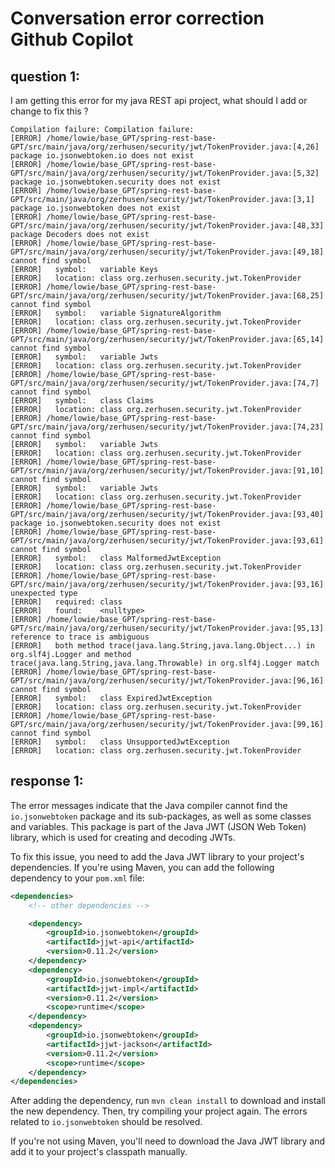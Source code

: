 # Conversation error correction Github Copilot

## question 1: 
I am getting this error for my java REST api project, what should I add or change to fix this ? 
```console
Compilation failure: Compilation failure: 
[ERROR] /home/lowie/base_GPT/spring-rest-base-GPT/src/main/java/org/zerhusen/security/jwt/TokenProvider.java:[4,26] package io.jsonwebtoken.io does not exist
[ERROR] /home/lowie/base_GPT/spring-rest-base-GPT/src/main/java/org/zerhusen/security/jwt/TokenProvider.java:[5,32] package io.jsonwebtoken.security does not exist
[ERROR] /home/lowie/base_GPT/spring-rest-base-GPT/src/main/java/org/zerhusen/security/jwt/TokenProvider.java:[3,1] package io.jsonwebtoken does not exist
[ERROR] /home/lowie/base_GPT/spring-rest-base-GPT/src/main/java/org/zerhusen/security/jwt/TokenProvider.java:[48,33] package Decoders does not exist
[ERROR] /home/lowie/base_GPT/spring-rest-base-GPT/src/main/java/org/zerhusen/security/jwt/TokenProvider.java:[49,18] cannot find symbol
[ERROR]   symbol:   variable Keys
[ERROR]   location: class org.zerhusen.security.jwt.TokenProvider
[ERROR] /home/lowie/base_GPT/spring-rest-base-GPT/src/main/java/org/zerhusen/security/jwt/TokenProvider.java:[68,25] cannot find symbol
[ERROR]   symbol:   variable SignatureAlgorithm
[ERROR]   location: class org.zerhusen.security.jwt.TokenProvider
[ERROR] /home/lowie/base_GPT/spring-rest-base-GPT/src/main/java/org/zerhusen/security/jwt/TokenProvider.java:[65,14] cannot find symbol
[ERROR]   symbol:   variable Jwts
[ERROR]   location: class org.zerhusen.security.jwt.TokenProvider
[ERROR] /home/lowie/base_GPT/spring-rest-base-GPT/src/main/java/org/zerhusen/security/jwt/TokenProvider.java:[74,7] cannot find symbol
[ERROR]   symbol:   class Claims
[ERROR]   location: class org.zerhusen.security.jwt.TokenProvider
[ERROR] /home/lowie/base_GPT/spring-rest-base-GPT/src/main/java/org/zerhusen/security/jwt/TokenProvider.java:[74,23] cannot find symbol
[ERROR]   symbol:   variable Jwts
[ERROR]   location: class org.zerhusen.security.jwt.TokenProvider
[ERROR] /home/lowie/base_GPT/spring-rest-base-GPT/src/main/java/org/zerhusen/security/jwt/TokenProvider.java:[91,10] cannot find symbol
[ERROR]   symbol:   variable Jwts
[ERROR]   location: class org.zerhusen.security.jwt.TokenProvider
[ERROR] /home/lowie/base_GPT/spring-rest-base-GPT/src/main/java/org/zerhusen/security/jwt/TokenProvider.java:[93,40] package io.jsonwebtoken.security does not exist
[ERROR] /home/lowie/base_GPT/spring-rest-base-GPT/src/main/java/org/zerhusen/security/jwt/TokenProvider.java:[93,61] cannot find symbol
[ERROR]   symbol:   class MalformedJwtException
[ERROR]   location: class org.zerhusen.security.jwt.TokenProvider
[ERROR] /home/lowie/base_GPT/spring-rest-base-GPT/src/main/java/org/zerhusen/security/jwt/TokenProvider.java:[93,16] unexpected type
[ERROR]   required: class
[ERROR]   found:    <nulltype>
[ERROR] /home/lowie/base_GPT/spring-rest-base-GPT/src/main/java/org/zerhusen/security/jwt/TokenProvider.java:[95,13] reference to trace is ambiguous
[ERROR]   both method trace(java.lang.String,java.lang.Object...) in org.slf4j.Logger and method trace(java.lang.String,java.lang.Throwable) in org.slf4j.Logger match
[ERROR] /home/lowie/base_GPT/spring-rest-base-GPT/src/main/java/org/zerhusen/security/jwt/TokenProvider.java:[96,16] cannot find symbol
[ERROR]   symbol:   class ExpiredJwtException
[ERROR]   location: class org.zerhusen.security.jwt.TokenProvider
[ERROR] /home/lowie/base_GPT/spring-rest-base-GPT/src/main/java/org/zerhusen/security/jwt/TokenProvider.java:[99,16] cannot find symbol
[ERROR]   symbol:   class UnsupportedJwtException
[ERROR]   location: class org.zerhusen.security.jwt.TokenProvider
```

## response 1:
The error messages indicate that the Java compiler cannot find the `io.jsonwebtoken` package and its sub-packages, as well as some classes and variables. This package is part of the Java JWT (JSON Web Token) library, which is used for creating and decoding JWTs.

To fix this issue, you need to add the Java JWT library to your project's dependencies. If you're using Maven, you can add the following dependency to your `pom.xml` file:

```xml
<dependencies>
    <!-- other dependencies -->

    <dependency>
        <groupId>io.jsonwebtoken</groupId>
        <artifactId>jjwt-api</artifactId>
        <version>0.11.2</version>
    </dependency>
    <dependency>
        <groupId>io.jsonwebtoken</groupId>
        <artifactId>jjwt-impl</artifactId>
        <version>0.11.2</version>
        <scope>runtime</scope>
    </dependency>
    <dependency>
        <groupId>io.jsonwebtoken</groupId>
        <artifactId>jjwt-jackson</artifactId>
        <version>0.11.2</version>
        <scope>runtime</scope>
    </dependency>
</dependencies>
```

After adding the dependency, run `mvn clean install` to download and install the new dependency. Then, try compiling your project again. The errors related to `io.jsonwebtoken` should be resolved.

If you're not using Maven, you'll need to download the Java JWT library and add it to your project's classpath manually.